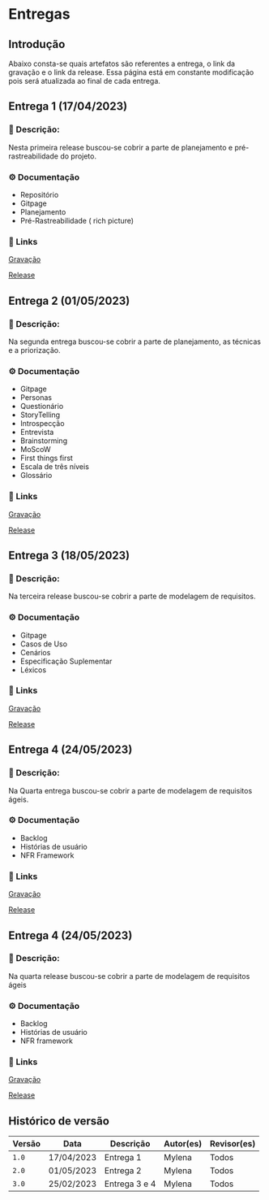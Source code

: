 # Entregas

## Introdução

 Abaixo consta-se quais artefatos são referentes a entrega, o link da gravação e o link da release. Essa página está em constante modificação pois será atualizada ao final de cada entrega.

## Entrega 1 (17/04/2023)
### 📖 Descrição: 
Nesta primeira release buscou-se cobrir a parte de planejamento e pré-rastreabilidade do projeto.  
### ⚙️ Documentação
- Repositório
 - Gitpage
- Planejamento    
- Pré-Rastreabilidade ( rich picture)
### 🔗 Links
[Gravação](https://www.youtube.com/watch?v=nXzaoptwyAE)

[Release](https://github.com/Requisitos-de-Software/2023.1-Crunchyroll/releases/tag/Crunchyroll)

## Entrega 2 (01/05/2023)
### 📖 Descrição: 
Na segunda entrega buscou-se cobrir a parte de planejamento, as técnicas e a priorização.
### ⚙️ Documentação
- Gitpage  
- Personas
- Questionário
- StoryTelling
- Introspecção
- Entrevista
- Brainstorming
- MoScoW
- First things first
- Escala de três níveis
- Glossário

### 🔗 Links
[Gravação](https://www.youtube.com/watch?v=vCXc620S378)

[Release](https://github.com/Requisitos-de-Software/2023.1-Simplenote/releases/tag/SimpleNote)


## Entrega 3 (18/05/2023)
### 📖 Descrição: 
Na terceira release buscou-se cobrir a parte de modelagem de requisitos.
### ⚙️ Documentação
- Gitpage
- Casos de Uso
- Cenários
- Especificação Suplementar
- Léxicos

### 🔗 Links
[Gravação](https://www.youtube.com/watch?v=ezyo9w8Pc14)

[Release](https://github.com/Requisitos-de-Software/2023.1-Simplenote/releases/tag/Simplenote)

## Entrega 4 (24/05/2023)
### 📖 Descrição: 
Na Quarta entrega buscou-se cobrir a parte de modelagem de requisitos ágeis.
### ⚙️ Documentação
- Backlog
- Histórias de usuário
- NFR Framework

### 🔗 Links
[Gravação](hhttps://www.youtube.com/watch?v=aXE6jrN7GOM)

[Release](https://github.com/Requisitos-de-Software/2023.1-Simplenote/releases/tag/Simplenote4)



## Entrega  4  (24/05/2023)
### 📖 Descrição: 
Na quarta release buscou-se cobrir a parte de modelagem de requisitos ágeis
### ⚙️ Documentação
- Backlog  
- Histórias de usuário
- NFR framework


### 🔗 Links
[Gravação](https://youtu.be/aXE6jrN7GOM)

[Release](https://github.com/Requisitos-de-Software/2023.1-Simplenote/releases/tag/Simplenote4)


## Histórico de versão

| Versão | Data | Descrição| Autor(es)| Revisor(es)
|--|--|--|--|--|
| `1.0`|17/04/2023|Entrega 1| Mylena| Todos
| `2.0`|01/05/2023|Entrega 2 | Mylena| Todos
| `3.0`| 25/02/2023| Entrega 3 e 4| Mylena | Todos



